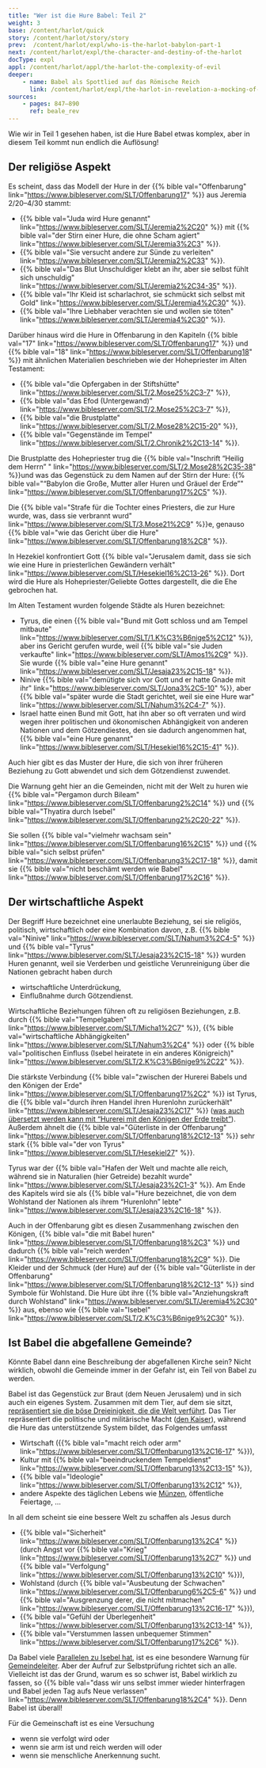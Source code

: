 ```yaml
---
title: "Wer ist die Hure Babel: Teil 2"
weight: 3
base: /content/harlot/quick
story: /content/harlot/story/story
prev:  /content/harlot/expl/who-is-the-harlot-babylon-part-1
next: /content/harlot/expl/the-character-and-destiny-of-the-harlot
docType: expl
appl: /content/harlot/appl/the-harlot-the-complexity-of-evil
deeper:
    - name: Babel als Spottlied auf das Römische Reich
      link: /content/harlot/expl/the-harlot-in-revelation-a-mocking-of-the-roman-empire
sources: 
    - pages: 847–890
      ref: beale_rev
---
```


Wie wir in Teil 1 gesehen haben, ist die Hure Babel etwas komplex, aber in diesem Teil kommt nun endlich die Auflösung!

## Der religiöse Aspekt

<a name="e96e"></a>
Es scheint, dass das Modell der Hure in der {{% bible val="Offenbarung" link="https://www.bibleserver.com/SLT/Offenbarung17" %}} aus Jeremia 2/20–4/30 stammt:

- {{% bible val="Juda wird Hure genannt" link="https://www.bibleserver.com/SLT/Jeremia2%2C20" %}} mit {{% bible val="der Stirn einer Hure, die ohne Scham agiert" link="https://www.bibleserver.com/SLT/Jeremia3%2C3" %}}.
- {{% bible val="Sie versucht andere zur Sünde zu verleiten" link="https://www.bibleserver.com/SLT/Jeremia2%2C33" %}}.
- {{% bible val="Das Blut Unschuldiger klebt an ihr, aber sie selbst fühlt sich unschuldig" link="https://www.bibleserver.com/SLT/Jeremia2%2C34-35" %}}.
- {{% bible val="Ihr Kleid ist scharlachrot, sie schmückt sich selbst mit Gold" link="https://www.bibleserver.com/SLT/Jeremia4%2C30" %}}.
- {{% bible val="Ihre Liebhaber verachten sie und wollen sie töten" link="https://www.bibleserver.com/SLT/Jeremia4%2C30" %}}.

Darüber hinaus wird die Hure in Offenbarung in den Kapiteln {{% bible val="17" link="https://www.bibleserver.com/SLT/Offenbarung17" %}} und {{% bible val="18" link="https://www.bibleserver.com/SLT/Offenbarung18" %}} mit ähnlichen Materialien beschrieben wie der Hohepriester im Alten Testament:

- {{% bible val="die Opfergaben in der Stiftshütte" link="https://www.bibleserver.com/SLT/2.Mose25%2C3-7" %}},
- {{% bible val="das Efod (Untergewand)" link="https://www.bibleserver.com/SLT/2.Mose25%2C3-7" %}},
- {{% bible val="die Brustplatte" link="https://www.bibleserver.com/SLT/2.Mose28%2C15-20" %}},
- {{% bible val="Gegenstände im Tempel" link="https://www.bibleserver.com/SLT/2.Chronik2%2C13-14" %}}.

Die Brustplatte des Hohepriester trug die {{% bible val="Inschrift “Heilig dem Herrn” " link="https://www.bibleserver.com/SLT/2.Mose28%2C35-38" %}}und was das Gegenstück zu dem Namen auf der Stirn der Hure: {{% bible val="“Babylon die Große, Mutter aller Huren und Gräuel der Erde”" link="https://www.bibleserver.com/SLT/Offenbarung17%2C5" %}}.

Die {{% bible val="Strafe für die Tochter eines Priesters, die zur Hure wurde, was, dass sie verbrannt wurd" link="https://www.bibleserver.com/SLT/3.Mose21%2C9" %}}e, genauso {{% bible val="wie das Gericht über die Hure" link="https://www.bibleserver.com/SLT/Offenbarung18%2C8" %}}.

In Hezekiel konfrontiert Gott {{% bible val="Jerusalem damit, dass sie sich wie eine Hure in priesterlichen Gewändern verhält" link="https://www.bibleserver.com/SLT/Hesekiel16%2C13-26" %}}. Dort wird die Hure als Hohepriester/Geliebte Gottes dargestellt, die die Ehe gebrochen hat.

Im Alten Testament wurden folgende Städte als Huren bezeichnet:

- Tyrus, die einen {{% bible val="Bund mit Gott schloss und am Tempel mitbaute" link="https://www.bibleserver.com/SLT/1.K%C3%B6nige5%2C12" %}}, aber ins Gericht gerufen wurde, weil {{% bible val="sie Juden verkaufte" link="https://www.bibleserver.com/SLT/Amos1%2C9" %}}. Sie wurde {{% bible val="eine Hure genannt" link="https://www.bibleserver.com/SLT/Jesaja23%2C15-18" %}}.
- Ninive {{% bible val="demütigte sich vor Gott und er hatte Gnade mit ihr" link="https://www.bibleserver.com/SLT/Jona3%2C5-10" %}}, aber {{% bible val="später wurde die Stadt gerichtet, weil sie eine Hure war" link="https://www.bibleserver.com/SLT/Nahum3%2C4-7" %}}.
- Israel hatte einen Bund mit Gott, hat ihn aber so oft verraten und wird wegen ihrer politischen und ökonomischen Abhängigkeit von anderen Nationen und dem Götzendiestes, den sie dadurch angenommen hat, {{% bible val="eine Hure genannt" link="https://www.bibleserver.com/SLT/Hesekiel16%2C15-41" %}}.

Auch hier gibt es das Muster der Hure, die sich von ihrer früheren Beziehung zu Gott abwendet und sich dem Götzendienst zuwendet.

Die Warnung geht hier an die Gemeinden, nicht mit der Welt zu huren wie {{% bible val="Pergamon durch Bileam" link="https://www.bibleserver.com/SLT/Offenbarung2%2C14" %}} und {{% bible val="Thyatira durch Isebel" link="https://www.bibleserver.com/SLT/Offenbarung2%2C20-22" %}}.

Sie sollen {{% bible val="vielmehr wachsam sein" link="https://www.bibleserver.com/SLT/Offenbarung16%2C15" %}} und {{% bible val="sich selbst prüfen" link="https://www.bibleserver.com/SLT/Offenbarung3%2C17-18" %}}, damit sie {{% bible val="nicht beschämt werden wie Babel" link="https://www.bibleserver.com/SLT/Offenbarung17%2C16" %}}.

## Der wirtschaftliche Aspekt

<a name="f24d"></a>
Der Begriff Hure bezeichnet eine unerlaubte Beziehung, sei sie religiös, politisch, wirtschaftlich oder eine Kombination davon, z.B. {{% bible val="Ninive" link="https://www.bibleserver.com/SLT/Nahum3%2C4-5" %}} und {{% bible val="Tyrus" link="https://www.bibleserver.com/SLT/Jesaja23%2C15-18" %}} wurden Huren genannt, weil sie Verderben und geistliche Verunreinigung über die Nationen gebracht haben durch

- wirtschaftliche Unterdrückung,
- Einflußnahme durch Götzendienst.

Wirtschaftliche Beziehungen führen oft zu religiösen Beziehungen, z.B. durch {{% bible val="Tempelgaben" link="https://www.bibleserver.com/SLT/Micha1%2C7" %}}, {{% bible val="wirtschaftliche Abhängigkeiten" link="https://www.bibleserver.com/SLT/Nahum3%2C4" %}} oder {{% bible val="politischen Einfluss (Isebel heiratete in ein anderes Königreich)" link="https://www.bibleserver.com/SLT/2.K%C3%B6nige9%2C22" %}}.

Die stärkste Verbindung {{% bible val="zwischen der Hurerei Babels und den Königen der Erde" link="https://www.bibleserver.com/SLT/Offenbarung17%2C2" %}} ist Tyrus, die {{% bible val="durch ihren Handel ihren Hurenlohn zurückerhält" link="https://www.bibleserver.com/SLT/Jesaja23%2C17" %}} ([was auch übersetzt werden kann mit “Hurerei mit den Königen der Erde treibt”](https://biblehub.com/interlinear/isaiah/23-17.htm)). Außerdem ähnelt die {{% bible val="Güterliste in der Offenbarung" link="https://www.bibleserver.com/SLT/Offenbarung18%2C12-13" %}} sehr stark {{% bible val="der von Tyrus" link="https://www.bibleserver.com/SLT/Hesekiel27" %}}.

Tyrus war der {{% bible val="Hafen der Welt und machte alle reich, während sie in Naturalien (hier Getreide) bezahlt wurde" link="https://www.bibleserver.com/SLT/Jesaja23%2C1-3" %}}. Am Ende des Kapitels wird sie als {{% bible val="Hure bezeichnet, die von dem Wohlstand der Nationen als ihrem “Hurenlohn” lebte" link="https://www.bibleserver.com/SLT/Jesaja23%2C16-18" %}}.

Auch in der Offenbarung gibt es diesen Zusammenhang zwischen den Königen, {{% bible val="die mit Babel huren" link="https://www.bibleserver.com/SLT/Offenbarung18%2C3" %}} und dadurch {{% bible val="reich werden" link="https://www.bibleserver.com/SLT/Offenbarung18%2C9" %}}. Die Kleider und der Schmuck (der Hure) auf der {{% bible val="Güterliste in der Offenbarung" link="https://www.bibleserver.com/SLT/Offenbarung18%2C12-13" %}} sind Symbole für Wohlstand. Die Hure übt ihre {{% bible val="Anziehungskraft durch Wohlstand" link="https://www.bibleserver.com/SLT/Jeremia4%2C30" %}} aus, ebenso wie {{% bible val="Isebel" link="https://www.bibleserver.com/SLT/2.K%C3%B6nige9%2C30" %}}.

## Ist Babel die abgefallene Gemeinde?

<a name="738a"></a>
Könnte Babel dann eine Beschreibung der abgefallenen Kirche sein? Nicht wirklich, obwohl die Gemeinde immer in der Gefahr ist, ein Teil von Babel zu werden.

Babel ist das Gegenstück zur Braut (dem Neuen Jerusalem) und in sich auch ein eigenes System. Zusammen mit dem Tier, auf dem sie sitzt, [repräsentiert sie die böse Dreieinigkeit, die die Welt verführt](/content/beasts/expl/the-nature-of-the-beast-in-the-book-of-revelation). Das Tier repräsentiert die politische und militärische Macht ([den Kaiser](/content/beasts/expl/the-beasts-and-the-666-in-historical-context)), während die Hure das unterstützende System bildet, das Folgendes umfasst

- Wirtschaft ({{% bible val="macht reich oder arm" link="https://www.bibleserver.com/SLT/Offenbarung13%2C16-17" %}}),
- Kultur mit {{% bible val="beeindruckendem Tempeldienst" link="https://www.bibleserver.com/SLT/Offenbarung13%2C13-15" %}},
- {{% bible val="Ideologie" link="https://www.bibleserver.com/SLT/Offenbarung13%2C12" %}},
- andere Aspekte des täglichen Lebens wie [Münzen](/content/harlot/expl/the-harlot-in-revelation-a-mocking-of-the-roman-empire), öffentliche Feiertage, …

In all dem scheint sie eine bessere Welt zu schaffen als Jesus durch

- {{% bible val="Sicherheit" link="https://www.bibleserver.com/SLT/Offenbarung13%2C4" %}} (durch Angst vor {{% bible val="Krieg" link="https://www.bibleserver.com/SLT/Offenbarung13%2C7" %}} und {{% bible val="Verfolgung" link="https://www.bibleserver.com/SLT/Offenbarung13%2C10" %}}),
- Wohlstand (durch {{% bible val="Ausbeutung der Schwachen" link="https://www.bibleserver.com/SLT/Offenbarung6%2C5-6" %}} und {{% bible val="Ausgrenzung derer, die nicht mitmachen" link="https://www.bibleserver.com/SLT/Offenbarung13%2C16-17" %}}),
- {{% bible val="Gefühl der Überlegenheit" link="https://www.bibleserver.com/SLT/Offenbarung13%2C13-14" %}},
- {{% bible val="Verstummen lassen unbequemer Stimmen" link="https://www.bibleserver.com/SLT/Offenbarung17%2C6" %}}.

Da Babel viele [Parallelen zu Isebel hat](/content/harlot/expl/who-is-the-harlot-babylon-part-1), ist es eine besondere Warnung für [Gemeindeleiter](/content/letters/expl/the-letter-to-the-church-in-thyatira). Aber der Aufruf zur Selbstprüfung richtet sich an alle. Vielleicht ist das der Grund, warum es so schwer ist, Babel wirklich zu fassen, so {{% bible val="dass wir uns selbst immer wieder hinterfragen und Babel jeden Tag aufs Neue verlassen" link="https://www.bibleserver.com/SLT/Offenbarung18%2C4" %}}. Denn Babel ist überall!

Für die Gemeinschaft ist es eine Versuchung
- wenn sie verfolgt wird oder 
- wenn sie arm ist und reich werden will oder 
- wenn sie menschliche Anerkennung sucht.
